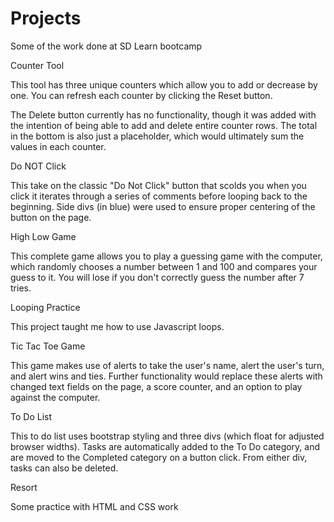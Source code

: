 # Projects
Some of the work done at SD Learn bootcamp

Counter Tool

This tool has three unique counters which allow you to add or decrease by one. You can refresh each counter by clicking the Reset button. 

The Delete button currently has no functionality, though it was added with the intention of being able to add and delete entire counter rows. The total in the bottom is also just a placeholder, which would ultimately sum the values in each counter.

Do NOT Click

This take on the classic "Do Not Click" button that scolds you when you click it iterates through a series of comments before looping back to the beginning. Side divs (in blue) were used to ensure proper centering of the button on the page.

High Low Game

This complete game allows you to play a guessing game with the computer, which randomly chooses a number between 1 and 100 and compares your guess to it. You will lose if you don't correctly guess the number after 7 tries.

Looping Practice

This project taught me how to use Javascript loops.

Tic Tac Toe Game

This game makes use of alerts to take the user's name, alert the user's turn, and alert wins and ties. Further functionality would replace these alerts with changed text fields on the page, a score counter, and an option to play against the computer.

To Do List

This to do list uses bootstrap styling and three divs (which float for adjusted browser widths). Tasks are automatically added to the To Do category, and are moved to the Completed category on a button click. From either div, tasks can also be deleted.

Resort

Some practice with HTML and CSS work
